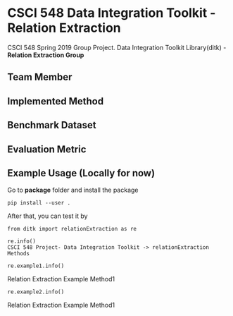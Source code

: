 # CSCI 548 Data Integration Toolkit - Relation Extraction
CSCI 548 Spring 2019 Group Project. Data Integration Toolkit Library(ditk) - **Relation Extraction Group**

## Team Member

## Implemented Method

## Benchmark Dataset

## Evaluation Metric

## Example Usage (Locally for now)
Go to **package** folder and install the package
```
pip install --user .
```
After that, you can test it by
```
from ditk import relationExtraction as re
```
```
re.info()
CSCI 548 Project- Data Integration Toolkit -> relationExtraction Methods
```
```
re.example1.info()
```
Relation Extraction Example Method1
```
re.example2.info()
```
Relation Extraction Example Method1
